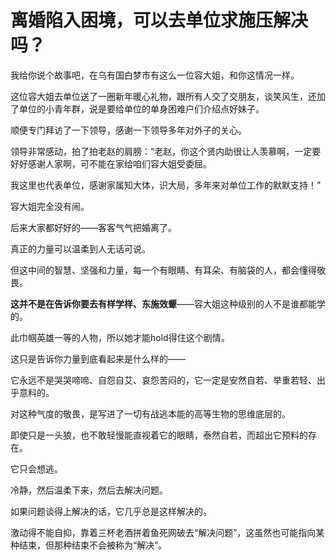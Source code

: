# 离婚陷入困境，可以去单位求施压解决吗？

我给你说个故事吧，在乌有国白梦市有这么一位容大姐，和你这情况一样。

这位容大姐去单位送了一圈新年暖心礼物，跟所有人交了交朋友，谈笑风生，还加了单位的小青年群，说是要给单位的单身困难户们介绍点好妹子。

顺便专门拜访了一下领导，感谢一下领导多年对外子的关心。

领导非常感动，拍了拍老赵的肩膀：“老赵，你这个贤内助很让人羡慕啊，一定要好好感谢人家啊，可不能在家给咱们容大姐受委屈。

我这里也代表单位，感谢家属知大体，识大局，多年来对单位工作的默默支持！”

容大姐完全没有闹。

后来大家都好好的——客客气气把婚离了。

  


真正的力量可以温柔到人无话可说。

但这中间的智慧、坚强和力量，每一个有眼睛、有耳朵、有脑袋的人，都会懂得敬畏。

**这并不是在告诉你要去有样学样、东施效颦**——容大姐这种级别的人不是谁都能学的。

此巾帼英雄一等的人物，所以她才能hold得住这个剧情。

这只是告诉你力量到底看起来是什么样的——

它永远不是哭哭啼啼、自怨自艾、哀怨苦闷的，它一定是安然自若、举重若轻、出乎意料的。

对这种气度的敬畏，是写进了一切有战逃本能的高等生物的思维底层的。

即使只是一头狼，也不敢轻慢能直视着它的眼睛，泰然自若，而超出它预料的存在。

它只会想逃。

冷静，然后温柔下来，然后去解决问题。

如果问题谈得上解决的话，它几乎总是这样解决的。

激动得不能自抑，靠着三杯老酒拼着鱼死网破去“解决问题”，这虽然也可能指向某种结束，但那种结束不会被称为“解决”。



